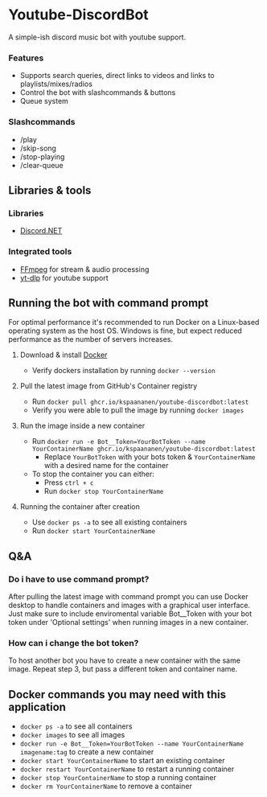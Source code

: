 # Youtube-DiscordBot
A simple-ish discord music bot with youtube support.

### Features
- Supports search queries, direct links to videos and links to playlists/mixes/radios
- Control the bot with slashcommands & buttons
- Queue system

### Slashcommands
- /play
- /skip-song
- /stop-playing
- /clear-queue

## Libraries & tools
### Libraries
- [Discord.NET](https://github.com/discord-net/Discord.Net)

### Integrated tools
- [FFmpeg](https://github.com/FFmpeg/FFmpeg) for stream & audio processing
- [yt-dlp](https://github.com/yt-dlp/yt-dlp) for youtube support

## Running the bot with command prompt
For optimal performance it's recommended to run Docker on a Linux-based operating system as the host OS. Windows is fine, but expect reduced performance as the number of servers increases.

1. Download & install [Docker](https://www.docker.com/)
   - Verify dockers installation by running `docker --version`

3. Pull the latest image from GitHub's Container registry
   - Run `docker pull ghcr.io/kspaananen/youtube-discordbot:latest`
   - Verify you were able to pull the image by running `docker images`

4. Run the image inside a new container
   - Run `docker run -e Bot__Token=YourBotToken --name YourContainerName ghcr.io/kspaananen/youtube-discordbot:latest`
     - Replace `YourBotToken` with your bots token & `YourContainerName` with a desired name for the container
   - To stop the container you can either:
     - Press `ctrl + c`
     - Run `docker stop YourContainerName`

5. Running the container after creation
   - Use `docker ps -a` to see all existing containers
   - Run `docker start YourContainerName`

## Q&A
### Do i have to use command prompt?
After pulling the latest image with command prompt you can use Docker desktop to handle containers and images with a graphical user interface. Just make sure to include enviromental variable Bot__Token with your bot token under 'Optional settings' when running images in a new container.

### How can i change the bot token?
To host another bot you have to create a new container with the same image. Repeat step 3, but pass a different token and container name.

## Docker commands you may need with this application
- `docker ps -a` to see all containers
- `docker images` to see all images
- `docker run -e Bot__Token=YourBotToken --name YourContainerName imagename:tag` to create a new container
- `docker start YourContainerName` to start an existing container
- `docker restart YourContainerName` to restart a running container
- `docker stop YourContainerName` to stop a running container
- `docker rm YourContainerName` to remove a container
